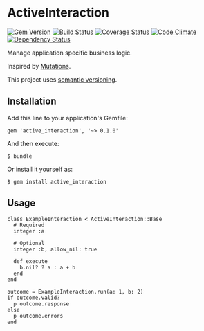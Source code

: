 # ActiveInteraction

[![Gem Version][]](https://badge.fury.io/rb/active_interaction)
[![Build Status][]](https://travis-ci.org/orgsync/active_interaction)
[![Coverage Status][]](https://coveralls.io/r/orgsync/active_interaction)
[![Code Climate][]](https://codeclimate.com/github/orgsync/active_interaction)
[![Dependency Status][]](https://gemnasium.com/orgsync/active_interaction)

Manage application specific business logic.

Inspired by [Mutations][].

This project uses [semantic versioning][].

## Installation

Add this line to your application's Gemfile:

    gem 'active_interaction', '~> 0.1.0'

And then execute:

    $ bundle

Or install it yourself as:

    $ gem install active_interaction

## Usage

    class ExampleInteraction < ActiveInteraction::Base
      # Required
      integer :a

      # Optional
      integer :b, allow_nil: true

      def execute
        b.nil? ? a : a + b
      end
    end

    outcome = ExampleInteraction.run(a: 1, b: 2)
    if outcome.valid?
      p outcome.response
    else
      p outcome.errors
    end

[build status]: https://travis-ci.org/orgsync/active_interaction.png
[code climate]: https://codeclimate.com/github/orgsync/active_interaction.png
[coverage status]: https://coveralls.io/repos/orgsync/active_interaction/badge.png
[dependency status]: https://gemnasium.com/orgsync/active_interaction.png
[gem version]: https://badge.fury.io/rb/active_interaction.png
[mutations]: https://github.com/cypriss/mutations
[semantic versioning]: http://semver.org
